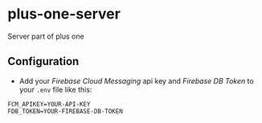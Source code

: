 # plus-one-server
Server part of plus one

## Configuration
- Add your _Firebase Cloud Messaging_ api key and _Firebase DB Token_ to your `.env` file like this:
```
FCM_APIKEY=YOUR-API-KEY
FDB_TOKEN=YOUR-FIREBASE-DB-TOKEN
```
